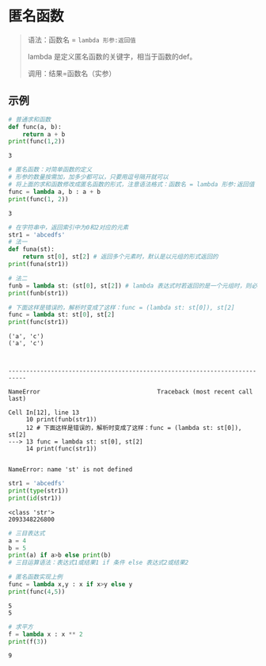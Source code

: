 # 匿名函数

> 语法：函数名 = `lambda 形参:返回值`
>
> lambda 是定义匿名函数的关键字，相当于函数的def。
>
> 调用：结果=函数名（实参）

## 示例

```python
# 普通求和函数
def func(a, b):
    return a + b
print(func(1,2))
```

    3



```python
# 匿名函数：对简单函数的定义
# 形参的数量按需加，加多少都可以，只要用逗号隔开就可以
# 将上面的求和函数修改成匿名函数的形式，注意语法格式：函数名 = lambda 形参:返回值
func = lambda a, b : a + b
print(func(1, 2))
```

    3



```python
# 在字符串中，返回索引中为0和2对应的元素
str1 = 'abcedfs'
# 法一
def funa(st):
    return st[0], st[2] # 返回多个元素时，默认是以元组的形式返回的
print(funa(str1))

# 法二
funb = lambda st: (st[0], st[2]) # lambda 表达式时若返回的是一个元组时，则必须使用括号包起来，用来明确优先级
print(funb(str1))

# 下面这样是错误的，解析时变成了这样：func = (lambda st: st[0]), st[2]
func = lambda st: st[0], st[2]
print(func(str1))
```

    ('a', 'c')
    ('a', 'c')



    ---------------------------------------------------------------------------
    
    NameError                                 Traceback (most recent call last)
    
    Cell In[12], line 13
         10 print(funb(str1))
         12 # 下面这样是错误的，解析时变成了这样：func = (lambda st: st[0]), st[2]
    ---> 13 func = lambda st: st[0], st[2]
         14 print(func(str1))


    NameError: name 'st' is not defined



```python
str1 = 'abcedfs'
print(type(str1))
print(id(str1))
```

    <class 'str'>
    2093348226800



```python
# 三目表达式
a = 4
b = 5
print(a) if a>b else print(b)
# 三目运算语法：表达式1或结果1 if 条件 else 表达式2或结果2

# 匿名函数实现上例
func = lambda x,y : x if x>y else y
print(func(4,5))
```

    5
    5



```python
# 求平方
f = lambda x : x ** 2
print(f(3))
```

    9


